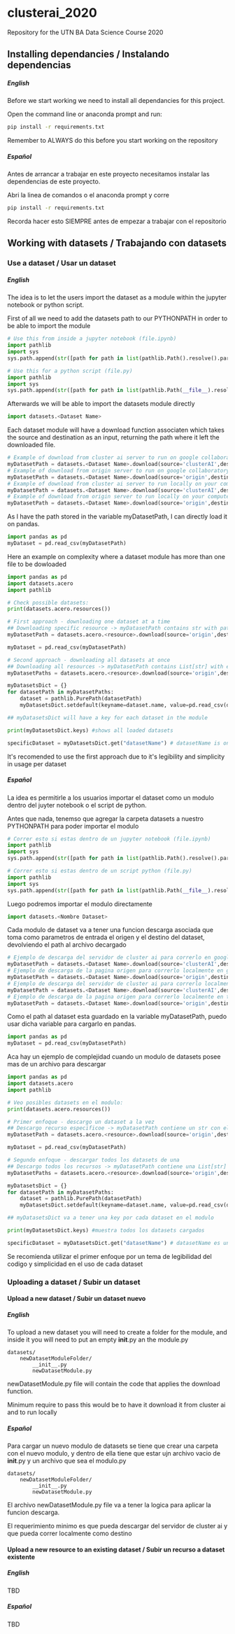 # clusterai_2020
Repository for the UTN BA Data Science Course 2020 
## Installing dependancies / Instalando dependencias
##### English
Before we start working we need to install all dependancies for this project.

Open the command line or anaconda prompt and run:

```bash
pip install -r requirements.txt
```
Remember to ALWAYS do this before you start working on the repository

##### Español
Antes de arrancar a trabajar en este proyecto necesitamos instalar las dependencias de este proyecto.

Abri la linea de comandos o el anaconda prompt y corre

```bash
pip install -r requirements.txt
```

Recorda hacer esto SIEMPRE antes de empezar a trabajar con el repositorio

## Working with datasets / Trabajando con datasets
### Use a dataset / Usar un dataset
##### English
The idea is to let the users import the dataset as a module within the jupyter notebook or python script.

First of all we need to add the datasets path to our PYTHONPATH in order to be able to import the module
```python
# Use this from inside a jupyter notebook (file.ipynb)
import pathlib
import sys
sys.path.append(str([path for path in list(pathlib.Path().resolve().parents) if str(path).endswith('clusterai_2020')][0].joinpath('datasets')))

# Use this for a python script (file.py)
import pathlib
import sys
sys.path.append(str([path for path in list(pathlib.Path(__file__).resolve().parents) if str(path).endswith('clusterai_2020')][0].joinpath('datasets')))
```
Afterwards we will be able to import the datasets module directly
```python
import datasets.<Dataset Name>
```

Each dataset module will have a download function associaten which takes the source and destination as an input, returning the path where it left the downloaded file.

```python
# Example of download from cluster ai server to run on google collaboratory
myDatasetPath = datasets.<Dataset Name>.download(source='clusterAI',destination='gcollaboratort')
# Example of download from origin server to run on google collaboratory
myDatasetPath = datasets.<Dataset Name>.download(source='origin',destination='gcollaboratort')
# Example of download from cluster ai server to run locally on your computer
myDatasetPath = datasets.<Dataset Name>.download(source='clusterAI',destination='local')
# Example of download from origin server to run locally on your computer
myDatasetPath = datasets.<Dataset Name>.download(source='origin',destination='local')
```
As I have the path stored in the variable myDatasetPath, I can directly load it on pandas. 

```python
import pandas as pd
myDataset = pd.read_csv(myDatasetPath)
```

Here an example on complexity where a dataset module has more than one file to be dowloaded

```python
import pandas as pd
import datasets.acero
import pathlib

# Check possible datasets:
print(datasets.acero.resources())

# First approach - downloading one dataset at a time
## Downloading specific resource -> myDatasetPath contains str with path
myDatasetPath = datasets.acero.<resource>.download(source='origin',destination='local')

myDataset = pd.read_csv(myDatasetPath)

# Second approach - downloading all datasets at once
## Downloading all resources -> myDatasetPath contains List[str] with each path
myDatasetPaths = datasets.acero.<resource>.download(source='origin',destination='local')

myDatasetsDict = {}
for datasetPath in myDatasetPaths:
    dataset = pathlib.PurePath(datasetPath)
    myDatasetsDict.setdefault(keyname=dataset.name, value=pd.read_csv(datasetPath))

## myDatasetsDict will have a key for each dataset in the module

print(myDatasetsDict.keys) #shows all loaded datasets

specificDataset = myDatasetsDict.get("datasetName") # datasetName is one of the keys of myDatasetsDict 
```
It's recomended to use the first approach due to it's legibility and simplicity in usage per dataset

##### Español
La idea es permitirle a los usuarios importar el dataset como un modulo dentro del juyter notebook o el script de python.

Antes que nada, tenemso que agregar la carpeta datasets a nuestro PYTHONPATH para poder importar el modulo
```python
# Correr esto si estas dentro de un jupyter notebook (file.ipynb)
import pathlib
import sys
sys.path.append(str([path for path in list(pathlib.Path().resolve().parents) if str(path).endswith('clusterai_2020')][0].joinpath('datasets')))

# Correr esto si estas dentro de un script python (file.py)
import pathlib
import sys
sys.path.append(str([path for path in list(pathlib.Path(__file__).resolve().parents) if str(path).endswith('clusterai_2020')][0].joinpath('datasets')))
```
Luego podremos importar el modulo directamente

```python
import datasets.<Nombre Dataset>
```

Cada modulo de dataset va a tener una funcion descarga asociada que toma como parametros de entrada el origen y el destino del dataset, devolviendo el path al archivo decargado

```python
# Ejemplo de descarga del servidor de cluster ai para correrlo en google collaboratory
myDatasetPath = datasets.<Dataset Name>.download(source='clusterAI',destination='gcollaboratort')
# Ejemplo de descarga de la pagina origen para correrlo localmente en google collaboratory
myDatasetPath = datasets.<Dataset Name>.download(source='origin',destination='gcollaboratort')
# Ejemplo de descarga del servidor de cluster ai para correrlo localmente en tu maquina
myDatasetPath = datasets.<Dataset Name>.download(source='clusterAI',destination='local')
# Ejemplo de descarga de la pagina origen para correrlo localmente en tu maquina
myDatasetPath = datasets.<Dataset Name>.download(source='origin',destination='local')
```
Como el path al dataset esta guardado en la variable myDatasetPath, puedo usar dicha variable para cargarlo en pandas. 

```python
import pandas as pd
myDataset = pd.read_csv(myDatasetPath)
```

Aca hay un ejemplo de complejidad cuando un modulo de datasets posee mas de un archivo para descargar

```python
import pandas as pd
import datasets.acero
import pathlib

# Veo posibles datasets en el modulo:
print(datasets.acero.resources())

# Primer enfoque - descargo un dataset a la vez
## Descargo recurso especificoe -> myDatasetPath contiene un str con el path
myDatasetPath = datasets.acero.<resource>.download(source='origin',destination='local')

myDataset = pd.read_csv(myDatasetPath)

# Segundo enfoque - descargar todos los datasets de una
## Descargo todos los recursos -> myDatasetPath contiene una List[str] (lista de strings) con cada path
myDatasetPaths = datasets.acero.<resource>.download(source='origin',destination='local')

myDatasetsDict = {}
for datasetPath in myDatasetPaths:
    dataset = pathlib.PurePath(datasetPath)
    myDatasetsDict.setdefault(keyname=dataset.name, value=pd.read_csv(datasetPath))

## myDatasetsDict va a tener una key por cada dataset en el modulo

print(myDatasetsDict.keys) #muestra todos los datasets cargados

specificDataset = myDatasetsDict.get("datasetName") # datasetName es una de las keys de myDatasetsDict 
```
Se recomienda utilizar el primer enfoque por un tema de legibilidad del codigo y simplicidad en el uso de cada dataset

### Uploading a dataset / Subir un dataset
#### Upload a new dataset / Subir un dataset nuevo
##### English
To upload a new dataset you will need to create a folder for the module, and inside it you will need to put an empty __init__.py an the module.py
```
datasets/
    newDatasetModuleFolder/
        __init__.py
        newDatasetModule.py
```
newDatasetModule.py file will contain the code that applies the download function. 

Minimum require to pass this would be to have it download it from cluster ai and to run locally

##### Español
Para cargar un nuevo modulo de datasets se tiene que crear una carpeta con el nuevo modulo, y dentro de ella tiene que estar ujn archivo vacio de __init__.py y un archivo que sea el modulo.py
```
datasets/
    newDatasetModuleFolder/
        __init__.py
        newDatasetModule.py
```
El archivo newDatasetModule.py file va a tener la logica para aplicar la funcion descarga. 

El requerimiento minimo es que pueda descargar del servidor de cluster ai y que pueda correr localmente como destino

#### Upload a new resource to an existing dataset / Subir un recurso a dataset existente
##### English
TBD
##### Español
TBD
